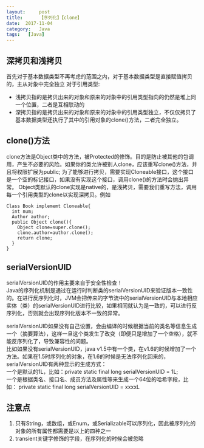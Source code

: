 ```yaml
---
layout:     post
title:      【序列化】【clone】
date:  2017-11-04
category:   Java
tags:   [Java]
---
```


深拷贝和浅拷贝
---
首先对于基本数据类型不再考虑的范围之内，对于基本数据类型是直接赋值拷贝的，主从对象中完全独立
对于引用类型:
- 浅拷贝指的是拷贝出来的对象和原来的对象中的引用类型指向的仍然是堆上同一个位置，二者是互相联动的
- 深拷贝指的是拷贝出来的对象和原来的对象中的引用类型独立，不仅仅拷贝了基本数据类型还执行了其中的引用对象的clone()方法，二者完全独立。

clone()方法
---
clone方法是Object类中的方法，被Protected的修饰。目的是防止被其他的包调用，产生不必要的风险。如果你的类允许被别人clone，应该重写clone()方法，并且将权限扩展为public;
为了能够进行拷贝，需要实现Cloneable接口，这个接口是一个空的标记接口，如果没有实现这个接口，调用clone()的方法时会抛出异常。
Object类默认的clone实现是native的，是浅拷贝，需要我们重写方法，调用每一个引用类型的clone以实现深拷贝。例如
```
Class Book implememt Cloneable{
  int num;
  Author author;
  public Object clone(){
    Object clone=super.clone();
    clone.author=author.clone();
    return clone;
  }
}
```

serialVersionUID
---
serialVersionUID的作用主要来自于安全性检查！  
Java的序列化机制是通过在运行时判断类的serialVersionUID来验证版本一致性的。在进行反序列化时，JVM会把传来的字节流中的serialVersionUID与本地相应实体（类）的serialVersionUID进行比较，如果相同就认为是一致的，可以进行反序列化，否则就会出现序列化版本不一致的异常。  
  
serialVersionUID如果没有自己设置，会由编译的时候根据当前的类名等信息生成一个（摘要算法），这样一旦这个类发生了改变（即便只是增加了一个空格），就不能反序列化了，导致兼容性的问题。  
比如如果没有serialVersionUID，java v1.5中有一个类，在v1.6的时候增加了一个方法。如果在1.5时序列化的对象，在1.6的时候是无法序列化回来的，  
serialVersionUID有两种显示的生成方式：         
一个是默认的1L，比如：private static final long serialVersionUID = 1L;         
一个是根据类名、接口名、成员方法及属性等来生成一个64位的哈希字段，比如：        private static final   long     serialVersionUID = xxxxL

注意点
---
1. 只有String，或数组，或Enum，或Serializable可以序列化，因此被序列化的对象的所有属性都需要是以上的四种之一
2. transient关键字修饰的字段，在序列化的时候会被忽略